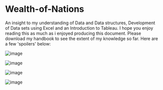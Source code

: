 # Wealth-of-Nations
An insight to my understanding of Data and Data structures, Development of Data sets using Excel and an Introduction to Tableau. I hope you enjoy reading this as much as i enjoyed producing this document. Please download my handbook to see the extent of my knowledge so far. Here are a few 'spoilers' below:
 

![image](https://user-images.githubusercontent.com/130657071/232029212-8a9721b4-2555-4d7a-906c-95204c686029.png)

![image](https://user-images.githubusercontent.com/130657071/232029319-7762aa3c-8bd2-402f-abc8-40bfcffcf7c4.png)

![image](https://user-images.githubusercontent.com/130657071/232029373-36b212b9-29c3-4208-ac0f-aa841903e797.png)

![image](https://user-images.githubusercontent.com/130657071/232029878-4fc8bb53-b3c9-43db-bd9d-662f524b5fe7.png)

